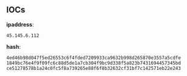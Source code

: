 
## IOCs

__ipaddress__:

```text
45.145.6.112
```
__hash__:

```text
4ed46b98d047f5ed26553c6f4fded7209933ca9632b998d265870e3557a5cdfe
1849bc76e4f9f09fc6c88d5de1a7cb304f9bc9d338f5a823b7431694457345bd
ce51278578b1a24c0fc5f8a739265e88f6f8b32632cf31bf7c142571eb22e243
```